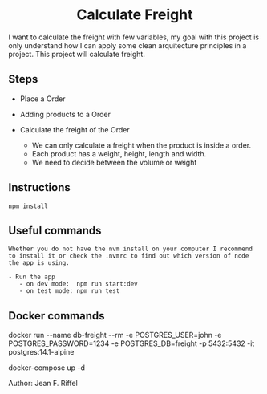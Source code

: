 <h1 align="center">Calculate Freight</h1>
<p>
    I want to calculate the freight with few variables, my goal with this project is only understand how I can apply some clean arquitecture principles in a project.
    This project will calculate freight.
</p>

<h2> Steps </h2>

- Place a Order    
- Adding products to a Order
- Calculate the freight of the Order

    - We can only calculate a freight when the product is inside a order.
    - Each product has a weight, height, length and width.
    - We need to decide between the volume or weight
    





<h2> Instructions </h2>
    
    npm install

<h2> Useful commands </h2>

    Whether you do not have the nvm install on your computer I recommend to install it or check the .nvmrc to find out which version of node the app is using.

    - Run the app
       - on dev mode:  npm run start:dev
       - on test mode: npm run test

<h2> Docker commands </h2>

docker run --name db-freight --rm -e POSTGRES_USER=john -e POSTGRES_PASSWORD=1234 -e POSTGRES_DB=freight -p 5432:5432 -it postgres:14.1-alpine

docker-compose up -d

Author:
    Jean F. Riffel

